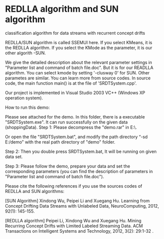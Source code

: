 # REDLLA algorithm and SUN algorithm
classification algorithm for data streams with recurrent concept drifts


REDLLA/SUN algorithm is called SSEMUI here.
If you select KMeans, it is the REDLLA algorithm.  If you select the KMode as the parameter, it is our other algorith -SUN. 

We give the detailed description about the relevant parameter settings in "Parameter list and command of batch file.doc". But it is for our READLLA algorithm.
 You can select kmode by setting '-clusway 0' for SUN. Other parametes are similar. You can learn more from source codes. 
In source code, the main function main() is at the file of 'SRDTSystem.cpp'.

Our project is implemented in Visual Studio 2003 VC++ (Windows XP operation system).


How to run this demo: 

Please see attached for the demo. In this folder, there is a executable "SRDTSystem.exe". It can run successfully on the given data (shoppingData). 
Step 1: Please decompress the "demo.rar" in E:\\.

Or open the file "SRDTSystem.bat", and modify the path directory “-sd E:/demo”  with the real path directory of "demo" folder.

Step 2: Then you double press SRDTSystem.bat, It will be running on given data set. 

Step 3: Please follow the demo, prepare your data and set the corresponding parameters (you can find the description of parameters in "Parameter list and command of batch file.doc").

Please cite the following references if you use the sources codes of REDLLA and SUN algorithms:


[SUN Algorithm] Xindong Wu, Peipei Li and Xuegang Hu. Learning from Concept Drifting 
Data Streams with Unlabeled Data, NeuroComputing, 2012, 92(1): 145-155.

[REDLLA algorithm] Peipei Li, Xindong Wu and Xuegang Hu. Mining Recurring Concept Drifts with Limited Labeled Streaming Data. ACM Transactions on Intelligent Systems and Technology, 2012, 3(2): 29:1-32 .


